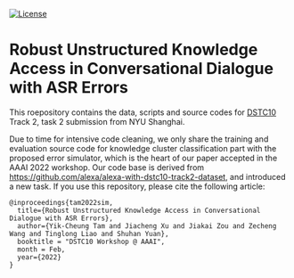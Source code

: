 [![License](https://img.shields.io/badge/License-Apache%202.0-blue.svg)](https://opensource.org/licenses/Apache-2.0)

# Robust Unstructured Knowledge Access in Conversational Dialogue with ASR Errors

This roepository contains the data, scripts and source codes for [DSTC10](https://dstc10.dstc.community/home/) Track 2, task 2 submission from NYU Shanghai.

Due to time for intensive code cleaning, we only share the training and evaluation source code for knowledge cluster classification part with the proposed error simulator, which is the heart of our paper accepted in the AAAI 2022 workshop.
Our code base is derived from https://github.com/alexa/alexa-with-dstc10-track2-dataset, and introduced a new task. If you use this repository, please cite the following article:
```
@inproceedings{tam2022sim,
  title={Robust Unstructured Knowledge Access in Conversational Dialogue with ASR Errors},
  author={Yik-Cheung Tam and Jiacheng Xu and Jiakai Zou and Zecheng Wang and Tinglong Liao and Shuhan Yuan},
  booktitle = "DSTC10 Workshop @ AAAI",
  month = Feb,
  year={2022}
}
```
